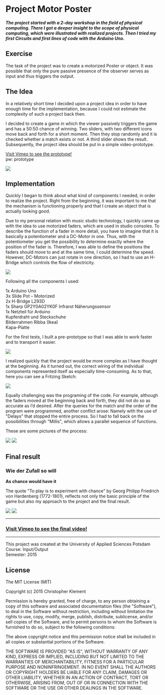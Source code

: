 # Project Motor Poster

***The project started with a 2-day workshop in the field of physical computing. There I got a deeper insight to the scope of physical computing, which were illustrated with realized projects. Then I tried my first Circuits and first lines of code with the Arduino Uno.***

## Exercise

The task of the project was to create a motorized Poster or object. It was possible that only the pure passive presence of the observer serves as input and thus triggers the output.

## The Idea

In a relatively short time I decided upon a project idea in order to have enough time for the implementation, because I could not estimate the complexity of such a project back then.

I decided to create a game in which the viewer passively triggers the game and has a 50:50 chance of winning. Two sliders, with two different icons move back and forth for a short moment. Then they stop randomly and it is checked whether a match exists or not. A third slider shows the result.
Subsequently, the project idea should be put in a simple video-prototype.

[Visit Vimeo to see the prototype!](https://vimeo.com/140432923)  
pw: prototype

![](images/paper_prototype.jpg)

## Implementation

Quickly I began to think about what kind of components I needed, in order to realize the project. Right from the beginning, it was important to me that the mechanism is functioning properly and that I create an object that is actually looking good.

Due to my personal relation with music studio technology, I quickly came up with the idea to use motorized faders, which are used in studio consoles. To describe the function of a fader in more detail, you have to imagine that it is basically a potentiometer and a DC-Motor in one. Thus, with the potentiometer you get the possibility to determine exactly where the position of the fader is. Therefore, I was able to define the positions the faders should move to and at the same time, I could determine the speed. However, DC-Motors can just rotate in one direction, so I had to use an H-Bridge which controls the flow of electricity.

![](images/fader_hbridge.jpg)

Following all the components I used:

1x Arduino Uno  
3x Slide Pot – Motorized  
2x H-Bridge L293D  
1x Sharp GP2Y0A02YK0F Infrarot Näherungssensor  
1x Netzteil für Arduino  
Kupferdraht und Steckschuhe  
Bilderrahmen Ribba (Ikea)  
Kapa-Platte

For the first tests, I built a pre-prototype so that I was able to work faster and to transport it easier.

![](images/pre_prototype.jpg)

I realized quickly that the project would be more complex as I have thought at the beginning. As it turned out, the correct wiring of the individual components represented itself as especially time-consuming.
As to that, here you can see a Fritzing Sketch:

![](images/fritzing_sketch.png)

Equally challenging was the programing of the code. For example, although the faders moved at the beginning back and forth, they did not do so as accurate as I’d desired. After the queries for the match and the order of the program were programmed, another conflict arose: Namely with the use of "Delays" that stopped the entire process. So I had to fall back on the possibilities through "Millis", which allows a parallel sequence of functions.

These are some pictures of the process:

![](images/process_01.jpg)
![](images/process_02.jpg)

## Final result

### Wie der Zufall so will
**As chance would have it**

The quote "To play is to experiment with chance" by Georg Philipp Friedrich von Hardenberg (1772-1801), reflects not only the basic principle of the game but also my approach to the project and the final result.

![](images/final_shot_01.jpg)
![](images/final_shot_02.jpg)

---

### [Visit Vimeo to see the final video!](https://vimeo.com/140699908)

---

This project was created at the University of Applied Sciences Potsdam  
Course: Input/Output  
Semester: 2015

## License

The MIT License (MIT)

Copyright (c) 2015 Christopher Klement

Permission is hereby granted, free of charge, to any person obtaining a copy
of this software and associated documentation files (the "Software"), to deal
in the Software without restriction, including without limitation the rights
to use, copy, modify, merge, publish, distribute, sublicense, and/or sell
copies of the Software, and to permit persons to whom the Software is
furnished to do so, subject to the following conditions:

The above copyright notice and this permission notice shall be included in all
copies or substantial portions of the Software.

THE SOFTWARE IS PROVIDED "AS IS", WITHOUT WARRANTY OF ANY KIND, EXPRESS OR
IMPLIED, INCLUDING BUT NOT LIMITED TO THE WARRANTIES OF MERCHANTABILITY,
FITNESS FOR A PARTICULAR PURPOSE AND NONINFRINGEMENT. IN NO EVENT SHALL THE
AUTHORS OR COPYRIGHT HOLDERS BE LIABLE FOR ANY CLAIM, DAMAGES OR OTHER
LIABILITY, WHETHER IN AN ACTION OF CONTRACT, TORT OR OTHERWISE, ARISING FROM,
OUT OF OR IN CONNECTION WITH THE SOFTWARE OR THE USE OR OTHER DEALINGS IN THE
SOFTWARE.
